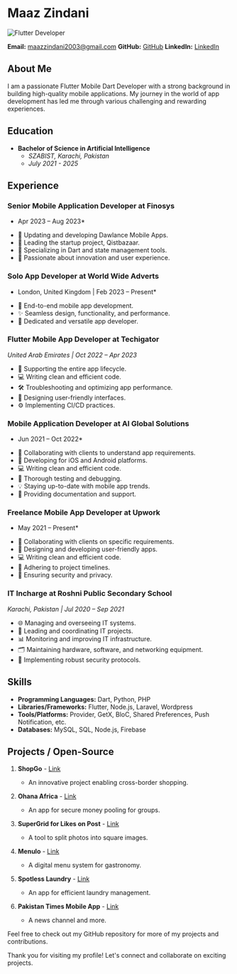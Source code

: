# Maaz Zindani

![Flutter Developer](https://img.shields.io/badge/Flutter-Expert-ff69b4)

**Email:** maazzindani2003@gmail.com
**GitHub:** [GitHub](https://github.com/muhammedmuaz)
**LinkedIn:** [LinkedIn](https://www.linkedin.com/in/maazzindani/)

## About Me
I am a passionate Flutter Mobile Dart Developer with a strong background in building high-quality mobile applications. My journey in the world of app development has led me through various challenging and rewarding experiences.

## Education
- **Bachelor of Science in Artificial Intelligence**
  - *SZABIST, Karachi, Pakistan*
  - *July 2021 - 2025*

## Experience

### Senior Mobile Application Developer at Finosys
* Apr 2023 – Aug 2023*
- 📱 Updating and developing Dawlance Mobile Apps.
- 💼 Leading the startup project, Qistbazaar.
- 🚀 Specializing in Dart and state management tools.
- 🧠 Passionate about innovation and user experience.

### Solo App Developer at World Wide Adverts
* London, United Kingdom | Feb 2023 – Present*
- 📱 End-to-end mobile app development.
- ✨ Seamless design, functionality, and performance.
- 💪 Dedicated and versatile app developer.

### Flutter Mobile App Developer at Techigator
*United Arab Emirates | Oct 2022 – Apr 2023*
- 📱 Supporting the entire app lifecycle.
- 💻 Writing clean and efficient code.
- 🛠 Troubleshooting and optimizing app performance.
- 🎨 Designing user-friendly interfaces.
- ⚙️ Implementing CI/CD practices.

### Mobile Application Developer at AI Global Solutions
* Jun 2021 – Oct 2022*
- 💬 Collaborating with clients to understand app requirements.
- 📱 Developing for iOS and Android platforms.
- 💻 Writing clean and efficient code.
- 🔄 Thorough testing and debugging.
- 💡 Staying up-to-date with mobile app trends.
- 📖 Providing documentation and support.

### Freelance Mobile App Developer at Upwork
* May 2021 – Present*
- 🤝 Collaborating with clients on specific requirements.
- 📱 Designing and developing user-friendly apps.
- 💻 Writing clean and efficient code.
- 🚀 Adhering to project timelines.
- 🔐 Ensuring security and privacy.

### IT Incharge at Roshni Public Secondary School
*Karachi, Pakistan | Jul 2020 – Sep 2021*
- 🌐 Managing and overseeing IT systems.
- 💼 Leading and coordinating IT projects.
- 📊 Monitoring and improving IT infrastructure.
- 🗂️ Maintaining hardware, software, and networking equipment.
- 🚀 Implementing robust security protocols.

## Skills
- **Programming Languages:** Dart, Python, PHP
- **Libraries/Frameworks:** Flutter, Node.js, Laravel, Wordpress
- **Tools/Platforms:** Provider, GetX, BloC, Shared Preferences, Push Notification, etc.
- **Databases:** MySQL, SQL, Node.js, Firebase

## Projects / Open-Source
1. **ShopGo** - [Link](https://play.google.com/store/apps/details?id=co.proglabs.shop_go&hl=en&gl=US)
   - An innovative project enabling cross-border shopping.

2. **Ohana Africa** - [Link](https://play.google.com/store/apps/details?id=com.ohana.africa&hl=en&gl=US&pli=1)
   - An app for secure money pooling for groups.

3. **SuperGrid for Likes on Post** - [Link](https://apps.apple.com/ca/app/supergrid-for-post/id1626840758)
   - A tool to split photos into square images.

4. **Menulo** - [Link](https://www.menulo.de/)
   - A digital menu system for gastronomy.

5. **Spotless Laundry** - [Link](https://play.google.com/store/apps/details?id=com.spotlessapp.production&hl=en&gl=US)
   - An app for efficient laundry management.

6. **Pakistan Times Mobile App** - [Link](https://play.google.com/store/apps/details?id=com.aiglobal.ptimes&hl=en&gl=US)
   - A news channel and more.

Feel free to check out my GitHub repository for more of my projects and contributions.

Thank you for visiting my profile! Let's connect and collaborate on exciting projects.
